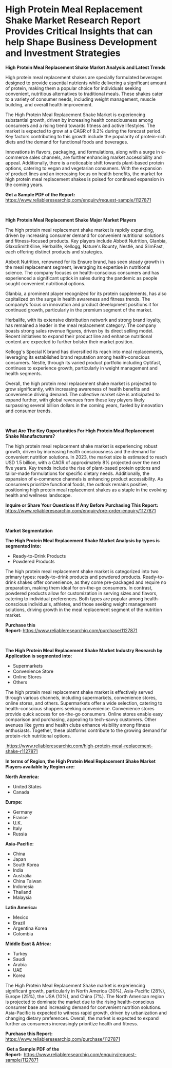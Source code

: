 <p><h1>High Protein Meal Replacement Shake Market Research Report Provides Critical Insights that can help Shape Business Development and Investment Strategies</h1></p><p><strong>High Protein Meal Replacement Shake Market Analysis and Latest Trends</strong></p>
<p><p>High protein meal replacement shakes are specially formulated beverages designed to provide essential nutrients while delivering a significant amount of protein, making them a popular choice for individuals seeking convenient, nutritious alternatives to traditional meals. These shakes cater to a variety of consumer needs, including weight management, muscle building, and overall health improvement.</p><p>The High Protein Meal Replacement Shake Market is experiencing substantial growth, driven by increasing health consciousness among consumers and a rising trend towards fitness and active lifestyles. The market is expected to grow at a CAGR of 9.2% during the forecast period. Key factors contributing to this growth include the popularity of protein-rich diets and the demand for functional foods and beverages.</p><p>Innovations in flavors, packaging, and formulations, along with a surge in e-commerce sales channels, are further enhancing market accessibility and appeal. Additionally, there is a noticeable shift towards plant-based protein options, catering to vegan and vegetarian consumers. With the expansion of product lines and an increasing focus on health benefits, the market for high protein meal replacement shakes is poised for continued expansion in the coming years.</p></p>
<p><strong>Get a Sample PDF of the Report:&nbsp;</strong> <a href="https://www.reliableresearchiq.com/enquiry/request-sample/1127871?utm_campaign=3550&utm_medium=2&utm_source=Github&utm_content=ia&utm_term=17042025&utm_id=high-protein-meal-replacement-shake">https://www.reliableresearchiq.com/enquiry/request-sample/1127871</a></p>
<p>&nbsp;</p>
<p><strong>High Protein Meal Replacement Shake Major Market Players</strong></p>
<p><p>The high protein meal replacement shake market is rapidly expanding, driven by increasing consumer demand for convenient nutritional solutions and fitness-focused products. Key players include Abbott Nutrition, Glanbia, GlaxoSmithKline, Herbalife, Kellogg, Nature's Bounty, Nestlé, and SlimFast, each offering distinct products and strategies.</p><p>Abbott Nutrition, renowned for its Ensure brand, has seen steady growth in the meal replacement segment, leveraging its expertise in nutritional science. The company focuses on health-conscious consumers and has experienced a significant uptick in sales during the pandemic as people sought convenient nutritional options. </p><p>Glanbia, a prominent player recognized for its protein supplements, has also capitalized on the surge in health awareness and fitness trends. The company’s focus on innovation and product development positions it for continued growth, particularly in the premium segment of the market.</p><p>Herbalife, with its extensive distribution network and strong brand loyalty, has remained a leader in the meal replacement category. The company boasts strong sales revenue figures, driven by its direct selling model. Recent initiatives to expand their product line and enhance nutritional content are expected to further bolster their market position.</p><p>Kellogg's Special K brand has diversified its reach into meal replacements, leveraging its established brand reputation among health-conscious consumers. Nestlé, through its varied product portfolio including Optifast, continues to experience growth, particularly in weight management and health segments.</p><p>Overall, the high protein meal replacement shake market is projected to grow significantly, with increasing awareness of health benefits and convenience driving demand. The collective market size is anticipated to expand further, with global revenues from these key players likely surpassing several billion dollars in the coming years, fueled by innovation and consumer trends.</p></p>
<p>&nbsp;</p>
<p><strong>What Are The Key Opportunities For High Protein Meal Replacement Shake Manufacturers?</strong></p>
<p><p>The high protein meal replacement shake market is experiencing robust growth, driven by increasing health consciousness and the demand for convenient nutrition solutions. In 2023, the market size is estimated to reach USD 1.5 billion, with a CAGR of approximately 8% projected over the next five years. Key trends include the rise of plant-based protein options and tailor-made formulations for specific dietary needs. Additionally, the expansion of e-commerce channels is enhancing product accessibility. As consumers prioritize functional foods, the outlook remains positive, positioning high protein meal replacement shakes as a staple in the evolving health and wellness landscape.</p></p>
<p><strong>Inquire or Share Your Questions If Any Before Purchasing This Report:</strong> <a href="https://www.reliableresearchiq.com/enquiry/pre-order-enquiry/1127871?utm_campaign=3550&utm_medium=2&utm_source=Github&utm_content=ia&utm_term=17042025&utm_id=high-protein-meal-replacement-shake">https://www.reliableresearchiq.com/enquiry/pre-order-enquiry/1127871</a></p>
<p>&nbsp;</p>
<p><strong>Market Segmentation</strong></p>
<p><strong>The High Protein Meal Replacement Shake Market Analysis by types is segmented into:</strong></p>
<p><ul><li>Ready-to-Drink Products</li><li>Powdered Products</li></ul></p>
<p><p>The high protein meal replacement shake market is categorized into two primary types: ready-to-drink products and powdered products. Ready-to-drink shakes offer convenience, as they come pre-packaged and require no preparation, making them ideal for on-the-go consumers. In contrast, powdered products allow for customization in serving sizes and flavors, catering to individual preferences. Both types are popular among health-conscious individuals, athletes, and those seeking weight management solutions, driving growth in the meal replacement segment of the nutrition market.</p></p>
<p><strong>Purchase this Report:&nbsp;</strong><a href="https://www.reliableresearchiq.com/purchase/1127871?utm_campaign=3550&utm_medium=2&utm_source=Github&utm_content=ia&utm_term=17042025&utm_id=high-protein-meal-replacement-shake">https://www.reliableresearchiq.com/purchase/1127871</a></p>
<p>&nbsp;</p>
<p><strong>The High Protein Meal Replacement Shake Market Industry Research by Application is segmented into:</strong></p>
<p><ul><li>Supermarkets</li><li>Convenience Store</li><li>Online Stores</li><li>Others</li></ul></p>
<p><p>The high protein meal replacement shake market is effectively served through various channels, including supermarkets, convenience stores, online stores, and others. Supermarkets offer a wide selection, catering to health-conscious shoppers seeking convenience. Convenience stores provide quick access for on-the-go consumers. Online stores enable easy comparison and purchasing, appealing to tech-savvy customers. Other avenues like gyms and health clubs enhance visibility among fitness enthusiasts. Together, these platforms contribute to the growing demand for protein-rich nutritional options.</p></p>
<p><a href="https://www.reliableresearchiq.com/high-protein-meal-replacement-shake-r1127871?utm_campaign=3550&utm_medium=2&utm_source=Github&utm_content=ia&utm_term=17042025&utm_id=high-protein-meal-replacement-shake">&nbsp;https://www.reliableresearchiq.com/high-protein-meal-replacement-shake-r1127871</a></p>
<p><strong>In terms of Region, the High Protein Meal Replacement Shake Market Players available by Region are:</strong></p>
<p>
    <p> <strong> North America: </strong>
        <ul>
            <li>United States</li>
            <li>Canada</li>
        </ul>
        </p> 
    <p> <strong> Europe: </strong>
        <ul>
            <li>Germany</li>
            <li>France</li>
            <li>U.K.</li>
            <li>Italy</li>
            <li>Russia</li>
        </ul>
        </p> 
    <p> <strong> Asia-Pacific: </strong>
        <ul>
            <li>China</li>
            <li>Japan</li>
            <li>South Korea</li>
            <li>India</li>
            <li>Australia</li>
            <li>China Taiwan</li>
            <li>Indonesia</li>
            <li>Thailand</li>
            <li>Malaysia</li>
        </ul>
        </p> 
    <p> <strong> Latin America: </strong>
        <ul>
            <li>Mexico</li>
            <li>Brazil</li>
            <li>Argentina Korea</li>
            <li>Colombia</li>
        </ul>
        </p> 
    <p> <strong> Middle East & Africa: </strong>
        <ul>
            <li>Turkey</li>
            <li>Saudi</li>
            <li>Arabia</li>
            <li>UAE</li>
            <li>Korea</li>
        </ul>
    </p>
    </p>
<p><p>The High Protein Meal Replacement Shake market is experiencing significant growth, particularly in North America (30%), Asia-Pacific (28%), Europe (25%), the USA (10%), and China (7%). The North American region is projected to dominate the market due to the rising health-conscious consumer base and increasing demand for convenient nutrition solutions. Asia-Pacific is expected to witness rapid growth, driven by urbanization and changing dietary preferences. Overall, the market is expected to expand further as consumers increasingly prioritize health and fitness.</p></p>
<p><strong>Purchase this Report: </strong><a href="https://www.reliableresearchiq.com/purchase/1127871?utm_campaign=3550&utm_medium=2&utm_source=Github&utm_content=ia&utm_term=17042025&utm_id=high-protein-meal-replacement-shake">https://www.reliableresearchiq.com/purchase/1127871</a></p>
<p>&nbsp;<strong>Get a Sample PDF of the Report:&nbsp;&nbsp;</strong><a href="https://www.reliableresearchiq.com/enquiry/request-sample/1127871?utm_campaign=3550&utm_medium=2&utm_source=Github&utm_content=ia&utm_term=17042025&utm_id=high-protein-meal-replacement-shake">https://www.reliableresearchiq.com/enquiry/request-sample/1127871</a></p>
<p><strong></strong></p>
<p><p></p><p></p><p></p></p>